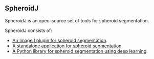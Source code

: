 ## SpheroidJ

SpheroidJ is an open-source set of tools for spheroid segmentation.

SpheroidJ consists of:
- [An ImageJ plugin for spheroid segmentation](https://github.com/joheras/SpheroidJ/).
- [A standalone application for spheroid segmentation](https://github.com/Wioland/Esferoides-master/).
- [A Python library for spheroid segmentation using deep learning](https://github.com/WaterKnight1998/Deep-Tumour-Spheroid). 
